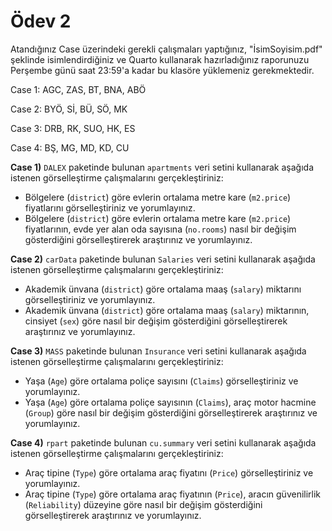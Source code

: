 # Ödev 2

Atandığınız Case üzerindeki gerekli çalışmaları yaptığınız, "İsimSoyisim.pdf" şeklinde isimlendirdiğiniz ve Quarto kullanarak hazırladığınız raporunuzu Perşembe günü saat 23:59'a kadar bu klasöre yüklemeniz gerekmektedir.

Case 1: AGC, ZAS, BT, BNA, ABÖ

Case 2: BYÖ, Sİ, BÜ, SÖ, MK

Case 3: DRB, RK, SUO, HK, ES

Case 4: BŞ, MG, MD, KD, CU

**Case 1)** `DALEX` paketinde bulunan `apartments` veri setini kullanarak aşağıda istenen görselleştirme çalışmalarını gerçekleştiriniz:
  
  * Bölgelere (`district`) göre evlerin ortalama metre kare (`m2.price`) fiyatlarını görselleştiriniz ve yorumlayınız.
  * Bölgelere (`district`) göre evlerin ortalama metre kare (`m2.price`) fiyatlarının, evde yer alan oda sayısına (`no.rooms`) nasıl bir değişim gösterdiğini görselleştirerek araştırınız ve yorumlayınız.
 
 
 **Case 2)** `carData` paketinde bulunan `Salaries` veri setini kullanarak aşağıda istenen görselleştirme çalışmalarını gerçekleştiriniz:
 
  * Akademik ünvana (`district`) göre ortalama maaş (`salary`) miktarını görselleştiriniz ve yorumlayınız.
  * Akademik ünvana (`district`) göre ortalama maaş (`salary`) miktarının, cinsiyet (`sex`) göre nasıl bir değişim gösterdiğini görselleştirerek araştırınız ve yorumlayınız.


 **Case 3)** `MASS` paketinde bulunan `Insurance` veri setini kullanarak aşağıda istenen görselleştirme çalışmalarını gerçekleştiriniz:
 
  * Yaşa (`Age`) göre ortalama poliçe sayısını (`Claims`) görselleştiriniz ve yorumlayınız.
  * Yaşa (`Age`) göre ortalama poliçe sayısının (`Claims`), araç motor hacmine (`Group`) göre nasıl bir değişim gösterdiğini görselleştirerek araştırınız ve yorumlayınız.


**Case 4)** `rpart` paketinde bulunan `cu.summary` veri setini kullanarak aşağıda istenen görselleştirme çalışmalarını gerçekleştiriniz:
 
  * Araç tipine (`Type`) göre ortalama araç fiyatını (`Price`) görselleştiriniz ve yorumlayınız.
  * Araç tipine (`Type`) göre ortalama araç fiyatının (`Price`), aracın güvenilirlik (`Reliability`) düzeyine göre nasıl bir değişim gösterdiğini görselleştirerek araştırınız ve yorumlayınız.



